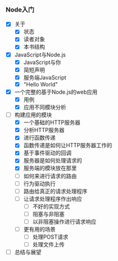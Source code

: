### Node入门
+ [x] 关于
    - [x] 状态
    - [x] 读者对象
    - [x] 本书结构
+ [x] JavaScript与Node.js
    - [x] JavaScript与你
    - [x] 简短声明
    - [x] 服务端JavaScript   
    - [x] "Hello World"   
+ [x] 一个完整的基于Node.js的web应用
    - [x] 用例
    - [x] 应用不同模块分析
+ [ ] 构建应用的模块
    - [x] 一个基础的HTTP服务器
    - [x] 分析HTTP服务器
    - [x] 进行函数传递
    - [x] 函数传递是如何让HTTP服务器工作的
    - [x] 基于事件驱动的回调
    - [x] 服务器是如何处理请求的
    - [x] 服务端的模块放在那里
    - [ ] 如何来进行请求的路由
    - [ ] 行为驱动执行
    - [ ] 路由给真正的请求处理程序
    - [ ] 让请求处理程序作出响应
        + [ ] 不好的实现方式
        + [ ] 阻塞与非阻塞
        + [ ] 以非阻塞操作进行请求响应
    - [ ] 更有用的场景
        + [ ] 处理POST请求
        + [ ] 处理文件上传
+ [ ] 总结与展望